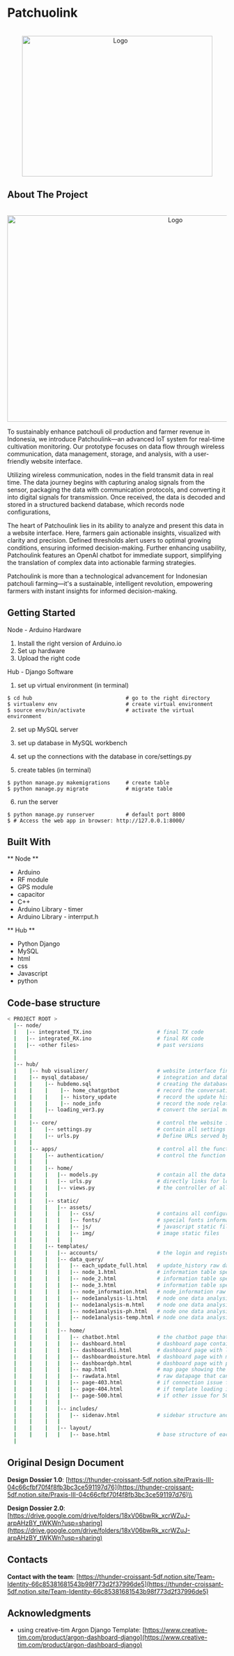 # Patchuolink
<!-- PROJECT LOGO -->
<br />
<div align="center">
    <img src="hub/apps/static/assets/img/brand/patchoulink.png" alt="Logo" width="437" height="322">
  </a>
</div>


<!-- ABOUT THE PROJECT -->
## About The Project
<br />
<div align="center">
    <img src="hub/hub visualizer/website_dashboard_1.png" alt="Logo" width="756" height="473">
  </a>
</div>

To sustainably enhance patchouli oil production and farmer revenue in Indonesia, we introduce Patchoulink—an advanced IoT system for real-time cultivation monitoring. Our prototype focuses on data flow through wireless communication, data management, storage, and analysis, with a user-friendly website interface.

Utilizing wireless communication, nodes in the field transmit data in real time. The data journey begins with capturing analog signals from the sensor, packaging the data with communication protocols, and converting it into digital signals for transmission. Once received, the data is decoded and stored in a structured backend database, which records node configurations,  

The heart of Patchoulink lies in its ability to analyze and present this data in a website interface. Here, farmers gain actionable insights, visualized with clarity and precision. Defined thresholds alert users to optimal growing conditions, ensuring informed decision-making. Further enhancing usability, Patchoulink features an OpenAI chatbot for immediate support, simplifying the translation of complex data into actionable farming strategies.

Patchoulink is more than a technological advancement for Indonesian patchouli farming—it's a sustainable, intelligent revolution, empowering farmers with instant insights for informed decision-making.

## Getting Started
Node - Arduino Hardware
1. Install the right version of Arduino.io
2. Set up hardware
3. Upload the right code

Hub - Django Software
1. set up virtual environment (in terminal)
```
$ cd hub                              # go to the right directory
$ virtualenv env                      # create virtual environment
$ source env/bin/activate             # activate the virtual environment
```

2. set up MySQL server

3. set up database in MySQL workbench

4. set up the connections with the database in core/settings.py

5. create tables (in terminal)
```
$ python manage.py makemigrations     # create table 
$ python manage.py migrate            # migrate table
```

6. run the server
```
$ python manage.py runserver          # default port 8000
$ # Access the web app in browser: http://127.0.0.1:8000/
```


## Built With
** Node **
* Arduino
* RF module
* GPS module
* capacitor
* C++
* Arduino Library - timer
* Arduino Library - interrput.h

** Hub **
* Python Django
* MySQL
* html
* css
* Javascript
* python


## Code-base structure
```bash
< PROJECT ROOT >
  |-- node/
  |   |-- integrated_TX.ino                     # final TX code
  |   |-- integrated_RX.ino                     # final RX code 
  |   |-- <other files>                         # past versions
  |
  |
  |-- hub/
  |    |-- hub visualizer/                      # website interface final screenshots
  |    |-- mysql_database/                      # integration and database file
  |    |    |-- hubdemo.sql                     # creating the database
  |    |    |    |-- home_chatgptbot            # record the conversation with openai api chatbot
  |    |    |    |-- history_update             # record the update history for each round for all the nodes
  |    |    |    |-- node_info                  # record the node related information, like geographical 
  |    |    |-- loading_ver3.py                 # convert the serial monitor data in arduino to SQL database, with simple cleaning and query within
  |    |
  |    |-- core/                                # control the website in a whole serve as the high level controller
  |    |    |-- settings.py                     # contain all settings to connect with local database and basic settings for django webframe
  |    |    |-- urls.py                         # Define URLs served by all apps/nodes
  |    |
  |    |-- apps/                                # control all the functions embedded in the website
  |    |    |-- authentication/                 # control the function of for authentication, template default
  |    |    |
  |    |    |-- home/
  |    |    |   |-- models.py                   # contain all the data format converting from SQL database directly
  |    |    |   |-- urls.py                     # directly links for loading into different html template
  |    |    |   |-- views.py                    # the controller of all core pages, sending request, data query information, connecting with external api, and pagkage all information to each html template
  |    |    | 
  |    |    |-- static/
  |    |    |   |-- assets/
  |    |    |   |   |-- css/                    # contains all configurations for each page (shape, color, size...)
  |    |    |   |   |-- fonts/                  # special fonts information
  |    |    |   |   |-- js/                     # javascript static files
  |    |    |   |   |-- img/                    # image static files
  |    |    |   |   |
  |    |    |-- templates/
  |    |    |   |-- accounts/                   # the login and register page, default setting by the template
  |    |    |   |-- data_query/
  |    |    |   |   |-- each_update_full.html   # update_history raw data page
  |    |    |   |   |-- node_1.html             # information table specifically with node one
  |    |    |   |   |-- node_2.html             # information table specifically with node two
  |    |    |   |   |-- node_3.html             # information table specifically with node three
  |    |    |   |   |-- node_information.html   # node_information raw data page
  |    |    |   |   |-- node1analysis-li.html   # node one data analysis light intensity graph
  |    |    |   |   |-- node1analysis-m.html    # node one data analysis moisture graph
  |    |    |   |   |-- node1analysis-ph.html   # node one data analysis ph graph
  |    |    |   |   |-- node1analysis-temp.html # node one data analysis temperature graph
  |    |    |   |
  |    |    |   |-- home/
  |    |    |   |   |-- chatbot.html            # the chatbot page that supports instant communication
  |    |    |   |   |-- dashboard.html          # dashboard page contain all general performance
  |    |    |   |   |-- dashboardli.html        # dashboard page with light intensity graph
  |    |    |   |   |-- dashboardmoisture.html  # dashboard page with moisture graph
  |    |    |   |   |-- dashboardph.html        # dashboard page with ph graph
  |    |    |   |   |-- map.html                # map page showing the geographical position of each node
  |    |    |   |   |-- rawdata.html            # raw datapage that can link to different raw data
  |    |    |   |   |-- page-403.html           # if connection issue for 403 error page, default template setting
  |    |    |   |   |-- page-404.html           # if template loading issue for 404 error page, default template setting
  |    |    |   |   |-- page-500.html           # if other issue for 500 error page, default template setting
  |    |    |   |
  |    |    |   |-- includes/
  |    |    |   |   |-- sidenav.html            # sidebar structure and configuration there
  |    |    |   |
  |    |    |   |-- layout/
  |    |    |   |   |-- base.html               # base structure of each page, default template
  |
```

## Original Design Document
**Design Dossier 1.0**: [https://thunder-croissant-5df.notion.site/Praxis-III-04c66cfbf70f4f8fb3bc3ce591197d76](https://thunder-croissant-5df.notion.site/Praxis-III-04c66cfbf70f4f8fb3bc3ce591197d76)\\

**Design Dossier 2.0**: [https://drive.google.com/drive/folders/18xV06bwRk_xcrWZuJ-arpAHzBY_tWKWn?usp=sharing](https://drive.google.com/drive/folders/18xV06bwRk_xcrWZuJ-arpAHzBY_tWKWn?usp=sharing)

## Contacts
**Contact with the team**: [https://thunder-croissant-5df.notion.site/Team-Identity-66c85381681543b98f773d2f37996de5](https://thunder-croissant-5df.notion.site/Team-Identity-66c85381681543b98f773d2f37996de5)

## Acknowledgments
* using creative-tim Argon Django Template: [https://www.creative-tim.com/product/argon-dashboard-django](https://www.creative-tim.com/product/argon-dashboard-django)



